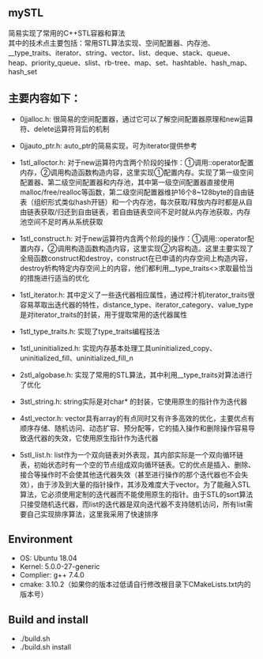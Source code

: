 ## mySTL

简易实现了常用的C++STL容器和算法  
其中的技术点主要包括：常用STL算法实现、空间配置器、内存池、__type_traits、iterator、string、vector、list、deque、stack、queue、heap、priority_queue、slist、rb-tree、map、set、hashtable、hash_map、hash_set  
  
  
## 主要内容如下：  
- 0jjalloc.h: 很简易的空间配置器，通过它可以了解空间配置器原理和new运算符、delete运算符背后的机制  
  
- 0jjauto_ptr.h: auto_ptr的简易实现，可为iterator提供参考  
  
- 1stl_alloctor.h: 对于new运算符内含两个阶段的操作：①调用::operator配置内存，②调用构造函数构造内容，这里实现①配置内存。实现了第一级空间配置器、第二级空间配置器和内存池，其中第一级空间配置器直接使用malloc/free/realloc等函数，第二级空间配置器维护16个8~128byte的自由链表（组织形式类似hash开链）和一个内存池，每次获取/释放内存时都是从自由链表获取/归还到自由链表，若自由链表空间不足时就从内存池获取，内存池空间不足时再从系统获取  
  
- 1stl_construct.h: 对于new运算符内含两个阶段的操作：①调用::operator配置内存，②调用构造函数构造内容，这里实现②内容构造。这里主要实现了全局函数construct和destroy，construct在已申请的内存空间上构造内容，destroy析构特定内存空间上的内容，他们都利用__type_traits<>求取最恰当的措施进行适当的优化  
  
- 1stl_iterator.h: 其中定义了一些迭代器相应属性，通过榨汁机iterator_traits很容易萃取出迭代器的特性，distance_type、iterator_category、value_type是对iterator_traits的封装，用于提取常用的迭代器属性  
  
- 1stl_type_traits.h: 实现了type_traits编程技法  
  
- 1stl_uninitialized.h: 实现内存基本处理工具uninitialized_copy、uninitialized_fill、uninitialized_fill_n  
  
- 2stl_algobase.h: 实现了常用的STL算法，其中利用__type_traits对算法进行了优化  
  
- 3stl_string.h: string实际是对char* 的封装，它使用原生的指针作为迭代器  
  
- 4stl_vector.h: vector具有array的有点同时又有许多高效的优化，主要优点有顺序存储、随机访问、动态扩容、预分配等，它的插入操作和删除操作容易导致迭代器的失效，它使用原生指针作为迭代器  
  
- 5stl_list.h: list作为一个双向链表对外表现，其内部实际是一个双向循环链表，初始状态时有一个空的节点组成双向循环链表。它的优点是插入、删除、接合等操作时不会使其他迭代器失效（甚至进行操作的那个迭代器也不会失效），由于涉及到大量的指针操作，其涉及难度大于vector。为了能融入STL算法，它必须使用定制的迭代器而不能使用原生的指针。由于STL的sort算法只接受随机迭代器，而list的迭代器是双向迭代器不支持随机访问，所有list需要自己实现排序算法，这里我采用了快速排序  
  
## Environment
- OS: Ubuntu 18.04
- Kernel: 5.0.0-27-generic
- Complier: g++ 7.4.0
- cmake: 3.10.2（如果你的版本过低请自行修改根目录下CMakeLists.txt内的版本号）
## Build and install  
- ./build.sh  
- ./build.sh install  
